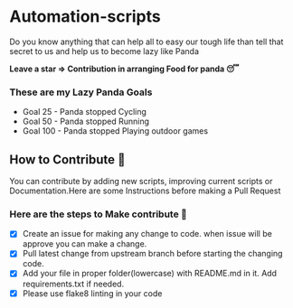 # Automation-scripts

Do you know anything that can help all to easy our tough life than tell that secret to us and help us to become lazy like Panda

**Leave a star => Contribution in arranging Food for panda 😴**

### These are my Lazy Panda Goals

* Goal 25 - Panda stopped Cycling
* Goal 50 - Panda stopped Running
* Goal 100 - Panda stopped Playing outdoor games

## How to Contribute 🤔

You can contribute by adding new scripts, improving current scripts or Documentation.Here are some Instructions
before making a Pull Request

### Here are the steps to Make contribute 👣

- [x] Create an issue for making any change to code. when issue will be approve you can make a change.
- [x] Pull latest change from upstream branch before starting the changing code.
- [x] Add your file in proper folder(lowercase) with README.md in it. Add requirements.txt if needed.
- [x] Please use flake8 linting in your code

